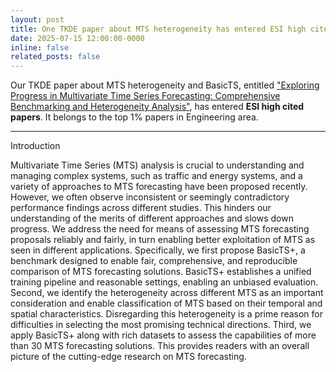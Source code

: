 ```yaml
---
layout: post
title: One TKDE paper about MTS heterogeneity has entered ESI high cited papers！
date: 2025-07-15 12:00:00-0000
inline: false
related_posts: false
---
```


Our TKDE paper about MTS heterogeneity and BasicTS, entitled ["Exploring Progress in Multivariate Time Series Forecasting: Comprehensive Benchmarking and Heterogeneity Analysis"](https://ieeexplore.ieee.org/document/10726722/), has entered <b>ESI high cited papers</b>. It belongs to the top 1% papers in Engineering area.

---
Introduction

Multivariate Time Series (MTS) analysis is crucial to understanding and managing complex systems, such as traffic and energy systems, and a variety of approaches to MTS forecasting have been proposed recently. However, we often observe inconsistent or seemingly contradictory performance findings across different studies. This hinders our understanding of the merits of different approaches and slows down progress. We address the need for means of assessing MTS forecasting proposals reliably and fairly, in turn enabling better exploitation of MTS as seen in different applications. Specifically, we first propose BasicTS+, a benchmark designed to enable fair, comprehensive, and reproducible comparison of MTS forecasting solutions. BasicTS+ establishes a unified training pipeline and reasonable settings, enabling an unbiased evaluation. Second, we identify the heterogeneity across different MTS as an important consideration and enable classification of MTS based on their temporal and spatial characteristics. Disregarding this heterogeneity is a prime reason for difficulties in selecting the most promising technical directions. Third, we apply BasicTS+ along with rich datasets to assess the capabilities of more than 30 MTS forecasting solutions. This provides readers with an overall picture of the cutting-edge research on MTS forecasting.


